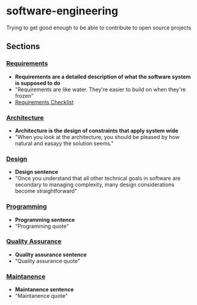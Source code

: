 # software-engineering

Trying to get good enough to be able to contribute to open source projects

## Sections

### [**Requirements**](../master/requirements/README.md)

* **Requirements are a detailed description of what the software system is supposed to do**
* "Requirements are like water. They're easier to build on when they're frozen"
* [Requirements Checklist](../master/requirements/CC_CHECKLIST.md)

### [**Architecture**](../master/architecture/README.md)

* **Architecture is the design of constraints that apply system wide**
* "When you look at the architecture, you should be pleased by how natural and easayy the solution seems."

### [**Design**](../master/design/README.md)

* **Design sentence**
* "Once you understand that all other technical goals in software are secondary to managing complexity, many design considerations become straightforward"

### [**Programming**](../master/programming/README.md)

* **Programming sentence**
* "Programming quote"

### [**Quality Assurance**](../master/quality_assurance/README.md)

* **Quality assurance sentence**
* "Quality assurance quote"

### [**Maintanence**](../master/maintanence/README.md)

* **Maintanence sentence**
* "Maintanence quote"
